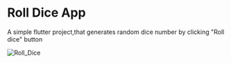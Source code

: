 # Roll Dice App

A simple flutter project,that generates random dice number by clicking "Roll dice" button



![Roll_Dice](https://github.com/user-attachments/assets/5147cc11-047d-4282-b0b4-ea8f53ae61ab)
